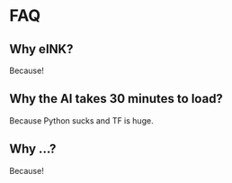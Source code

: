 # FAQ

## Why eINK?

Because!

## Why the AI takes 30 minutes to load?

Because Python sucks and TF is huge.

## Why ...?

Because!

